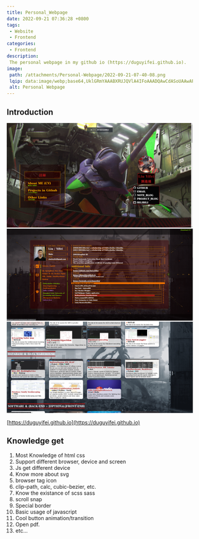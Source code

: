 ```yaml
---
title: Personal_Webpage
date: 2022-09-21 07:36:28 +0800
tags:
 - Website
 - Frontend
categories:
 - Frontend
description: 
 The personal webpage in my github io (https://duguyifei.github.io).
image:
 path: /attachments/Personal-Webpage/2022-09-21-07-40-08.png
 lqip: data:image/webp;base64,UklGRmYAAABXRUJQVlA4IFoAAADQAwCdASoUAAwAPxFysFAsJqSisAgBgCIJYwC7ACFDLhycrza7AAAA/sy82NbIuy1cgszTRC1ehIP8qeeorEhzV2r0cju1BG46xNj7ukopVMUyOdjVJM88AAA=
 alt: Personal Webpage
---
```


## Introduction

![alt text](/attachments/Personal-Webpage/2022-09-21-07-40-08.png)
![alt text](/attachments/Personal-Webpage/image.png)
![alt text](/attachments/Personal-Webpage/image1.png)

[https://duguyifei.github.io](https://duguyifei.github.io)

## Knowledge get
1. Most Knowledge of html css
2. Support different browser, device and screen
3. Js get different device
4. Know more about svg
5. browser tag icon
6. clip-path, calc, cubic-bezier, etc.
7. Know the existance of scss sass
8. scroll snap
9. Special border
10. Basic usage of javascript
11. Cool button animation/transition
12. Open pdf.
13. etc...